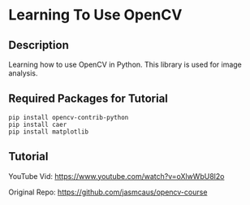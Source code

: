 # Learning To Use OpenCV

## Description
Learning how to use OpenCV in Python. This library is used for image analysis.

## Required Packages for Tutorial
```
pip install opencv-contrib-python
pip install caer
pip install matplotlib
```

## Tutorial
YouTube Vid: https://www.youtube.com/watch?v=oXlwWbU8l2o

Original Repo: https://github.com/jasmcaus/opencv-course
